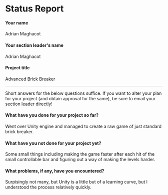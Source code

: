 # Status Report

#### Your name

Adrian Maghacot

#### Your section leader's name

Adrian Maghacot

#### Project title

Advanced Brick Breaker

***

Short answers for the below questions suffice. If you want to alter your plan for your project (and obtain approval for the same), be sure to email your section leader directly!

#### What have you done for your project so far?

Went over Unity engine and managed to create a raw game of just standard brick breaker.

#### What have you not done for your project yet?

Some small things including making the game faster after each hit of the small controllable bar and figuring out a way of making the levels harder.

#### What problems, if any, have you encountered?

Surpisingly not many, but Unity is a little but of a learning curve, but I understood the process relatively quickly.
